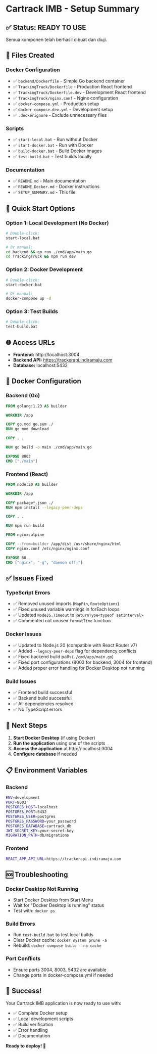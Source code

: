 # Cartrack IMB - Setup Summary

## ✅ Status: READY TO USE

Semua komponen telah berhasil dibuat dan diuji.

## 📁 Files Created

### Docker Configuration
- ✅ `backend/Dockerfile` - Simple Go backend container
- ✅ `TrackingTruck/Dockerfile` - Production React frontend
- ✅ `TrackingTruck/Dockerfile.dev` - Development React frontend
- ✅ `TrackingTruck/nginx.conf` - Nginx configuration
- ✅ `docker-compose.yml` - Production setup
- ✅ `docker-compose.dev.yml` - Development setup
- ✅ `.dockerignore` - Exclude unnecessary files

### Scripts
- ✅ `start-local.bat` - Run without Docker
- ✅ `start-docker.bat` - Run with Docker
- ✅ `build-docker.bat` - Build Docker images
- ✅ `test-build.bat` - Test builds locally

### Documentation
- ✅ `README.md` - Main documentation
- ✅ `README_Docker.md` - Docker instructions
- ✅ `SETUP_SUMMARY.md` - This file

## 🚀 Quick Start Options

### Option 1: Local Development (No Docker)
```bash
# Double-click:
start-local.bat

# Or manual:
cd backend && go run ./cmd/app/main.go
cd TrackingTruck && npm run dev
```

### Option 2: Docker Development
```bash
# Double-click:
start-docker.bat

# Or manual:
docker-compose up -d
```

### Option 3: Test Builds
```bash
# Double-click:
test-build.bat
```

## 🌐 Access URLs

- **Frontend:** http://localhost:3004
- **Backend API:** https://trackerapi.indiramaju.com
- **Database:** localhost:5432

## 🔧 Docker Configuration

### Backend (Go)
```dockerfile
FROM golang:1.23 AS builder

WORKDIR /app

COPY go.mod go.sum ./
RUN go mod download 

COPY . .

RUN go build -o main ./cmd/app/main.go

EXPOSE 8003
CMD ["./main"]
```

### Frontend (React)
```dockerfile
FROM node:20 AS builder

WORKDIR /app

COPY package*.json ./
RUN npm install --legacy-peer-deps

COPY . .

RUN npm run build

FROM nginx:alpine

COPY --from=builder /app/dist /usr/share/nginx/html
COPY nginx.conf /etc/nginx/nginx.conf

EXPOSE 80
CMD ["nginx", "-g", "daemon off;"]
```

## ✅ Issues Fixed

### TypeScript Errors
- ✅ Removed unused imports (`MapPin`, `RouteOptions`)
- ✅ Fixed unused variable warnings in forEach loops
- ✅ Updated `NodeJS.Timeout` to `ReturnType<typeof setInterval>`
- ✅ Commented out unused `formatTime` function

### Docker Issues
- ✅ Updated to Node.js 20 (compatible with React Router v7)
- ✅ Added `--legacy-peer-deps` flag for dependency conflicts
- ✅ Fixed backend build path (`./cmd/app/main.go`)
- ✅ Fixed port configurations (8003 for backend, 3004 for frontend)
- ✅ Added proper error handling for Docker Desktop not running

### Build Issues
- ✅ Frontend build successful
- ✅ Backend build successful
- ✅ All dependencies resolved
- ✅ No TypeScript errors

## 🎯 Next Steps

1. **Start Docker Desktop** (if using Docker)
2. **Run the application** using one of the scripts
3. **Access the application** at http://localhost:3004
4. **Configure database** if needed

## 📋 Environment Variables

### Backend
```bash
ENV=development
PORT=8003
POSTGRES_HOST=localhost
POSTGRES_PORT=5432
POSTGRES_USER=postgres
POSTGRES_PASSWORD=your_password
POSTGRES_DATABASE=cartrack_db
JWT_SECRET_KEY=your-secret-key
MIGRATION_PATH=db/migrations
```

### Frontend
```bash
REACT_APP_API_URL=https://trackerapi.indiramaju.com
```

## 🆘 Troubleshooting

### Docker Desktop Not Running
- Start Docker Desktop from Start Menu
- Wait for "Docker Desktop is running" status
- Test with: `docker ps`

### Build Errors
- Run `test-build.bat` to test local builds
- Clear Docker cache: `docker system prune -a`
- Rebuild: `docker-compose build --no-cache`

### Port Conflicts
- Ensure ports 3004, 8003, 5432 are available
- Change ports in docker-compose.yml if needed

## 🎉 Success!

Your Cartrack IMB application is now ready to use with:
- ✅ Complete Docker setup
- ✅ Local development scripts
- ✅ Build verification
- ✅ Error handling
- ✅ Documentation

**Ready to deploy! 🚀**
